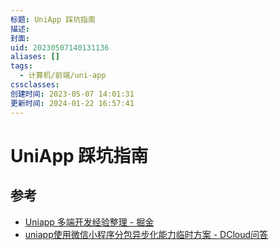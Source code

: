 ```yaml
---
标题: UniApp 踩坑指南
描述: 
封面: 
uid: 20230507140131136
aliases: []
tags:
  - 计算机/前端/uni-app
cssclasses: 
创建时间: 2023-05-07 14:01:31
更新时间: 2024-01-22 16:57:41
---
```


# UniApp 踩坑指南

## 参考

- [Uniapp 多端开发经验整理 - 掘金](https://juejin.cn/post/7138221718518595621)
- [uniapp使用微信小程序分包异步化能力临时方案 - DCloud问答](https://ask.dcloud.net.cn/article/39622)
